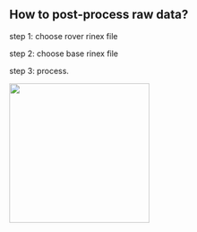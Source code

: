 ## How to post-process raw data?

step 1: choose rover rinex file

step 2: choose base rinex file

step 3: process.
<div style="text-align: left;"><img src="../images/image070.png" width="250"></div>
